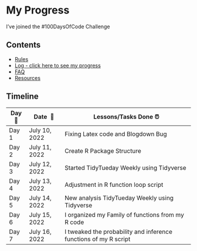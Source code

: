 My Progress
================

I’ve joined the \#100DaysOfCode Challenge

## Contents

-   [Rules](rules.md)
-   [Log - click here to see my progress](log.md)
-   [FAQ](FAQ.md)
-   [Resources](resources.md)

## Timeline

| **Day:pushpin:** | **Date  :calendar:** | **Lessons/Tasks Done :alarm_clock:**                             |
|------------------|----------------------|------------------------------------------------------------------|
| Day 1            | July 10, 2022        | Fixing Latex code and Blogdown Bug                               |
| Day 2            | July 11, 2022        | Create R Package Structure                                       |
| Day 3            | July 12, 2022        | Started TidyTueday Weekly using Tidyverse                        |
| Day 4            | July 13, 2022        | Adjustment in R function loop script                             |
| Day 5            | July 14, 2022        | New analysis TidyTueday Weekly using Tidyverse                   |
| Day 6            | July 15, 2022        | I organized my Family of functions from my R code                |
| Day 7            | July 16, 2022        | I tweaked the probability and inference functions of my R script |
